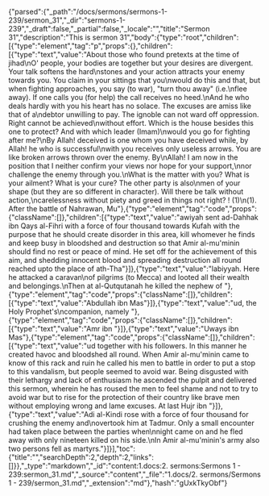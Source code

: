 {"parsed":{"_path":"/docs/sermons/sermons-1-239/sermon_31","_dir":"sermons-1-239","_draft":false,"_partial":false,"_locale":"","title":"Sermon 31","description":"This is sermon 31","body":{"type":"root","children":[{"type":"element","tag":"p","props":{},"children":[{"type":"text","value":"About those who found pretexts at the time of jihad\nO' people, your bodies are together but your desires are divergent. Your talk softens the hard\nstones and your action attracts your enemy towards you. You claim in your sittings that you\nwould do this and that, but when fighting approaches, you say (to war), \"turn thou away\" (i.e.\nflee away). If one calls you (for help) the call receives no heed.\nAnd he who deals hardly with you his heart has no solace. The excuses are amiss like that of a\ndebtor unwilling to pay. The ignoble can not ward off oppression. Right cannot be achieved\nwithout effort. Which is the house besides this one to protect? And with which leader (Imam)\nwould you go for fighting after me?\nBy Allah! deceived is one whom you have deceived while, by Allah! he who is successful\nwith you receives only useless arrows. You are like broken arrows thrown over the enemy. By\nAllah! I am now in the position that I neither confirm your views nor hope for your support,\nnor challenge the enemy through you.\nWhat is the matter with you? What is your ailment? What is your cure? The other party is also\nmen of your shape (but they are so different in character). Will there be talk without action,\ncarelessness without piety and greed in things not right? ! (1)\n(1). After the battle of Nahrawan, Mu"},{"type":"element","tag":"code","props":{"className":[]},"children":[{"type":"text","value":"awiyah sent ad-Dahhak ibn Qays al-Fihri with a force of four thousand towards Kufah with the purpose that he should create disorder in this area, kill whomever he finds and keep busy in bloodshed and destruction so that Amir al-mu'minin should find no rest or peace of mind. He set off for the achievement of this aim, and shedding innocent blood and spreading destruction all round reached upto the place of ath-Tha"}]},{"type":"text","value":"labiyyah. Here he attacked a caravan\nof pilgrims (to Mecca) and looted all their wealth and belongings.\nThen at al-Qutqutanah he killed the nephew of "},{"type":"element","tag":"code","props":{"className":[]},"children":[{"type":"text","value":"Abdullah ibn Mas"}]},{"type":"text","value":"ud, the Holy Prophet's\ncompanion, namely "},{"type":"element","tag":"code","props":{"className":[]},"children":[{"type":"text","value":"Amr ibn "}]},{"type":"text","value":"Uways ibn Mas"},{"type":"element","tag":"code","props":{"className":[]},"children":[{"type":"text","value":"ud together with his followers. In this manner he created havoc and bloodshed all round. When Amir al-mu'minin came to know of this rack and ruin he called his men to battle in order to put a stop to this vandalism, but people seemed to avoid war. Being disgusted with their lethargy and lack of enthusiasm he ascended the pulpit and delivered this sermon, wherein he has roused the men to feel shame and not to try to avoid war but to rise for the protection of their country like brave men without employing wrong and lame excuses. At last Hujr ibn "}]},{"type":"text","value":"Adi al-Kindi rose with a force of four thousand for crushing the enemy and\novertook him at Tadmur. Only a small encounter had taken place between the parties when\nnight came on and he fled away with only nineteen killed on his side.\nIn Amir al-mu'minin's army also two persons fell as martyrs."}]}],"toc":{"title":"","searchDepth":2,"depth":2,"links":[]}},"_type":"markdown","_id":"content:1.docs:2. sermons:Sermons 1 - 239:sermon_31.md","_source":"content","_file":"1.docs/2. sermons/Sermons 1 - 239/sermon_31.md","_extension":"md"},"hash":"gUxkTkyObf"}
